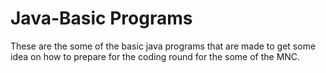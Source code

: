 # Java-Basic Programs
These are the some of the basic java programs that are made to get some idea on how to prepare for the coding round for the some of the MNC.